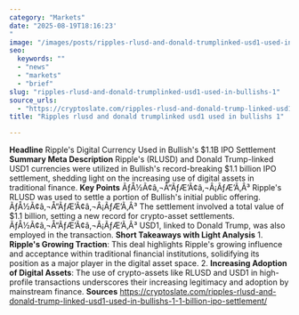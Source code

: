 ```yaml
---
category: "Markets"
date: "2025-08-19T18:16:23'"
image: "/images/posts/ripples-rlusd-and-donald-trumplinked-usd1-used-in-bullishs-1.jpg"
seo:
  keywords: ""
  - "news"
  - "markets"
  - "brief"
slug: "ripples-rlusd-and-donald-trumplinked-usd1-used-in-bullishs-1"
source_urls:
  - "https://cryptoslate.com/ripples-rlusd-and-donald-trump-linked-usd1-used-in-bullishs-1-1-billion-ipo-settlement/"
title: "Ripples rlusd and donald trumplinked usd1 used in bullishs 1"

---
```


**Headline** Ripple's Digital Currency Used in Bullish's $1.1B IPO Settlement  **Summary Meta Description** Ripple's (RLUSD) and Donald Trump-linked USD1 currencies were utilized in Bullish's record-breaking $1.1 billion IPO settlement, shedding light on the increasing use of digital assets in traditional finance.  **Key Points**  ÃƒÅ½Ã¢â‚¬Å“ÃƒÆ’Ã¢â‚¬Â¡ÃƒÆ’Ã‚Â³ Ripple's RLUSD was used to settle a portion of Bullish's initial public offering. ÃƒÅ½Ã¢â‚¬Å“ÃƒÆ’Ã¢â‚¬Â¡ÃƒÆ’Ã‚Â³ The settlement involved a total value of $1.1 billion, setting a new record for crypto-asset settlements. ÃƒÅ½Ã¢â‚¬Å“ÃƒÆ’Ã¢â‚¬Â¡ÃƒÆ’Ã‚Â³ USD1, linked to Donald Trump, was also employed in the transaction.  **Short Takeaways with Light Analysis**  1. **Ripple's Growing Traction**: This deal highlights Ripple's growing influence and acceptance within traditional financial institutions, solidifying its position as a major player in the digital asset space. 2. **Increasing Adoption of Digital Assets**: The use of crypto-assets like RLUSD and USD1 in high-profile transactions underscores their increasing legitimacy and adoption by mainstream finance.  **Sources** https://cryptoslate.com/ripples-rlusd-and-donald-trump-linked-usd1-used-in-bullishs-1-1-billion-ipo-settlement/